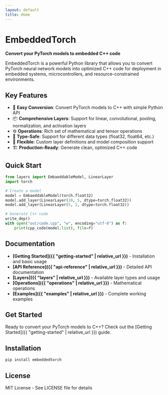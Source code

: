 ```yaml
---
layout: default
title: Home
---
```


# EmbeddedTorch

**Convert your PyTorch models to embedded C++ code**

EmbeddedTorch is a powerful Python library that allows you to convert PyTorch neural network models into optimized C++ code for deployment in embedded systems, microcontrollers, and resource-constrained environments.

## Key Features

- 🚀 **Easy Conversion**: Convert PyTorch models to C++ with simple Python API
- 📦 **Comprehensive Layers**: Support for linear, convolutional, pooling, normalization, and activation layers
- ⚙️ **Operations**: Rich set of mathematical and tensor operations
- 🎯 **Type-Safe**: Support for different data types (float32, float64, etc.)
- 🔧 **Flexible**: Custom layer definitions and model composition support
- 🏗️ **Production-Ready**: Generate clean, optimized C++ code

## Quick Start

```python
from layers import EmbaeddableModel, LinearLayer
import torch

# Create a model
model = EmbaeddableModel(torch.float32)
model.add_layer(LinearLayer(10, 5, dtype=torch.float32))
model.add_layer(LinearLayer(5, 2, dtype=torch.float32))

# Generate C++ code
write_dep()
with open("out/code.cpp", "w", encoding="utf-8") as f:
    print(cpp_code(model.list), file=f)
```

## Documentation

- **[Getting Started]({{ "getting-started" | relative_url }})** - Installation and basic usage
- **[API Reference]({{ "api-reference" | relative_url }})** - Detailed API documentation
- **[Layers]({{ "layers" | relative_url }})** - Available layer types and usage
- **[Operations]({{ "operations" | relative_url }})** - Mathematical operations
- **[Examples]({{ "examples" | relative_url }})** - Complete working examples

## Get Started

Ready to convert your PyTorch models to C++? Check out the [Getting Started]({{ "getting-started" | relative_url }}) guide.

## Installation

```bash
pip install embeddedtorch
```

## License

MIT License - See LICENSE file for details

